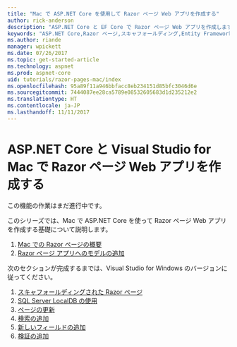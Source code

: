 ```yaml
---
title: "Mac で ASP.NET Core を使用して Razor ページ Web アプリを作成する"
author: rick-anderson
description: "ASP.NET Core と EF Core で Razor ページ Web アプリを作成します。"
keywords: "ASP.NET Core,Razor ページ,スキャフォールディング,Entity Framework Core,EF,EF Core,データベース,mac,macOS,Visual Studio for Mac"
ms.author: riande
manager: wpickett
ms.date: 07/26/2017
ms.topic: get-started-article
ms.technology: aspnet
ms.prod: aspnet-core
uid: tutorials/razor-pages-mac/index
ms.openlocfilehash: 95a89f11a946bbfacc8eb234151d85bfc3046d6e
ms.sourcegitcommit: 7444087ee28ca5789e08532605683d1d235212e2
ms.translationtype: HT
ms.contentlocale: ja-JP
ms.lasthandoff: 11/11/2017
---
```

# <a name="create-a-razor-pages-web-app-with-aspnet-core-and-visual-studio-for-mac"></a>ASP.NET Core と Visual Studio for Mac で Razor ページ Web アプリを作成する

この機能の作業はまだ進行中です。

このシリーズでは、Mac で ASP.NET Core を使って Razor ページ Web アプリを作成する基礎について説明します。

1. [Mac での Razor ページの概要](xref:tutorials/razor-pages-mac/razor-pages-start)
1. [Razor ページ アプリへのモデルの追加](xref:tutorials/razor-pages-mac/model)


次のセクションが完成するまでは、Visual Studio for Windows のバージョンに従ってください。

1. [スキャフォールディングされた Razor ページ](xref:tutorials/razor-pages/page)
1. [SQL Server LocalDB の使用](xref:tutorials/razor-pages/sql)
1. [ページの更新](xref:tutorials/razor-pages/da1)
1. [検索の追加](xref:tutorials/razor-pages/search)
1. [新しいフィールドの追加](xref:tutorials/razor-pages/new-field)
1. [検証の追加](xref:tutorials/razor-pages/validation)
